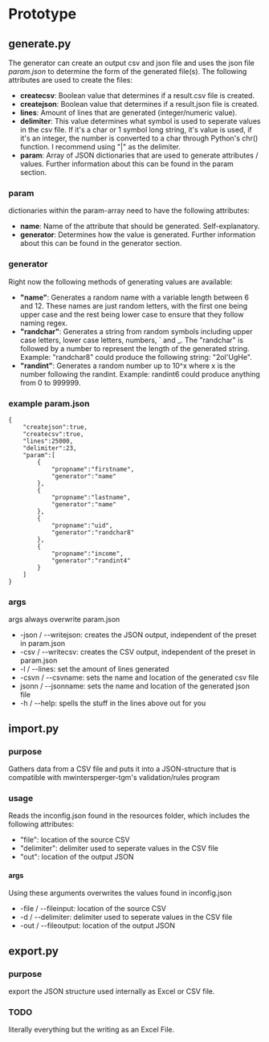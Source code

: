 # Prototype

## generate.py

The generator can create an output csv and json file and uses the json file *param.json* to determine the form of the generated file(s).
The following attributes are used to create the files:
- **createcsv**: Boolean value that determines if a result.csv file is created.
- **createjson**: Boolean value that determines if a result.json file is created.
- **lines**: Amount of lines that are generated (integer/numeric value).
- **delimiter**: This value determines what symbol is used to seperate values in the csv file. If it's a char or 1 symbol long string, it's value is used, if it's an integer, the number is converted to a char through Python's chr() function. I recommend using "|" as the delimiter.
- **param**: Array of JSON dictionaries that are used to generate attributes / values. Further information about this can be found in the param section.

### param

dictionaries within the param-array need to have the following attributes:
- **name**: Name of the attribute that should be generated. Self-explanatory.
- **generator**: Determines how the value is generated. Further information about this can be found in the generator section.

### generator

Right now the following methods of generating values are available:
- **"name"**: Generates a random name with a variable length between 6 and 12. These names are just random letters, with the first one being upper case and the rest being lower case to ensure that they follow naming regex.
- **"randchar"**: Generates a string from random symbols including upper case letters, lower case letters, numbers, ` and _. The "randchar" is followed by a number to represent the length of the generated string. Example: "randchar8" could produce the following string: "2oI'UgHe".
- **"randint"**: Generates a random number up to 10^x where x is the number following the randint. Example: randint6 could produce anything from 0 to 999999.

### example param.json

```
{
	"createjson":true,
	"createcsv":true,
	"lines":25000,
	"delimiter":23,
	"param":[
		{
			"propname":"firstname",
			"generator":"name"
		},
		{
			"propname":"lastname",
			"generator":"name"
		},
		{
			"propname":"uid",
			"generator":"randchar8"
		},
		{
			"propname":"income",
			"generator":"randint4"
		}
	]
}
```

### args
args always overwrite param.json

- -json / --writejson: creates the JSON output, independent of the preset in param.json
- -csv / --writecsv: creates the CSV output, independent of the preset in param.json
- -l / --lines: set the amount of lines generated
- -csvn / --csvname: sets the name and location of the generated csv file
- jsonn / --jsonname: sets the name and location of the generated json file
- -h / --help: spells the stuff in the lines above out for you

## import.py

### purpose

Gathers data from a CSV file and puts it into a JSON-structure that is compatible with mwintersperger-tgm's validation/rules program

### usage

Reads the inconfig.json found in the resources folder, which includes the following attributes:
- "file": location of the source CSV
- "delimiter": delimiter used to seperate values in the CSV file
- "out": location of the output JSON

#### args

Using these arguments overwrites the values found in inconfig.json
- -file / --fileinput: location of the source CSV
- -d / --delimiter: delimiter used to seperate values in the CSV file
- -out / --fileoutput: location of the output JSON

## export.py

### purpose

export the JSON structure used internally as Excel or CSV file.

### TODO

literally everything but the writing as an Excel File.
